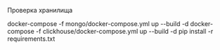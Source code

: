 Проверка хранилища

docker-compose -f mongo/docker-compose.yml up  --build -d
docker-compose -f clickhouse/docker-compose.yml up  --build -d
pip install -r requirements.txt
